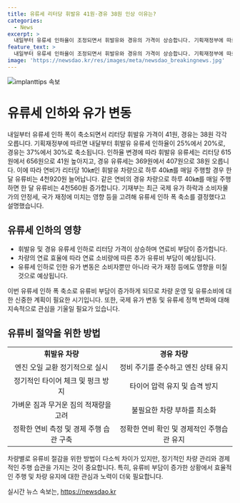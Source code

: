 ```yaml
---
title: 유류세 리터당 휘발유 41원·경유 38원 인상 이유는?
categories:
  - News
excerpt: >
  내일부터 유류세 인하율이 조정되면서 휘발유와 경유의 가격이 상승합니다. 기획재정부에 따르면 휘발유의 유류세 인하율이 25%에서 20%로, 경유는 37%에서 30%로 변경됩니다. 이에 따라 유류세가 올라 연비가 10㎞인 차량의 유류비가 상승할 것으로 예상됩니다. 이번 조정은 국제 유가 하락과 소비자물가의 안정 등을 고려한 결과로, 소비자들의 주유비 부담이 늘어나게 될 전망입니다.
feature_text: >
  내일부터 유류세 인하율이 조정되면서 휘발유와 경유의 가격이 상승합니다. 기획재정부에 따르면 휘발유의 유류세 인하율이 25%에서 20%로, 경유는 37%에서 30%로 변경됩니다. 이에 따라 유류세가 올라 연비가 10㎞인 차량의 유류비가 상승할 것으로 예상됩니다. 이번 조정은 국제 유가 하락과 소비자물가의 안정 등을 고려한 결과로, 소비자들의 주유비 부담이 늘어나게 될 전망입니다.
image: 'https://newsdao.kr/res/images/meta/newsdao_breakingnews.jpg'
---
```


<p><img src="https://newsdao.kr/res/images/meta/newsdao_breakingnews.jpg" alt="implanttips 속보" /></p>

<h1>유류세 인하와 유가 변동</h1>

<p data-ke-size="size16">내일부터 유류세 인하 폭이 축소되면서 리터당 휘발유 가격이 41원, 경유는 38원 각각 오릅니다. 기획재정부에 따르면 내달부터 휘발유 유류세 인하율이 25%에서 20%로, 경유는 37%에서 30%로 축소됩니다. 인하율 변경에 따라 휘발유 유류세는 리터당 615원에서 656원으로 41원 높아지고, 경유 유류세는 369원에서 407원으로 38원 오릅니다. 이에 따라 연비가 리터당 10㎞인 휘발유 차량으로 하루 40㎞를 매일 주행할 경우 한 달 유류비는 4천920원 늘어납니다. 같은 연비의 경유 차량으로 하루 40㎞를 매일 주행하면 한 달 유류비는 4천560원 증가합니다. 기재부는 최근 국제 유가 하락과 소비자물가의 안정세, 국가 재정에 미치는 영향 등을 고려해 유류세 인하 폭 축소를 결정했다고 설명했습니다.</p>

<h2 data-ke-size="size26">유류세 인하의 영향</h2>

<ul>
  <li>휘발유 및 경유 유류세 인하로 리터당 가격이 상승하며 연료비 부담이 증가합니다.</li>
  <li>차량의 연료 효율에 따라 연료 소비량에 따른 추가 유류비 부담이 예상됩니다.</li>
  <li>유류세 인하로 인한 유가 변동은 소비자뿐만 아니라 국가 재정 등에도 영향을 미칠 것으로 예상됩니다.</li>
</ul>

<p data-ke-size="size16">이번 유류세 인하 폭 축소로 유류비 부담이 증가하게 되므로 차량 운영 및 유류소비에 대한 신중한 계획이 필요한 시기입니다. 또한, 국제 유가 변동 및 유류세 정책 변화에 대해 지속적으로 관심을 기울일 필요가 있습니다.</p>

<h2 data-ke-size="size26">유류비 절약을 위한 방법</h2>

<table>
  <tr>
    <td style="text-align: center; height: 17px;"><b>휘발유 차량</b></td>
    <td style="text-align: center; height: 17px;"><b>경유 차량</b></td>
  </tr>
  <tr>
    <td style="text-align: center; height: 17px;">엔진 오일 교환 정기적으로 실시</td>
    <td style="text-align: center; height: 17px;">정비 주기를 준수하고 엔진 상태 유지</td>
  </tr>
  <tr>
    <td style="text-align: center; height: 17px;">정기적인 타이어 체크 및 펑크 방지</td>
    <td style="text-align: center; height: 17px;">타이어 압력 유지 및 습격 방지</td>
  </tr>
  <tr>
    <td style="text-align: center; height: 17px;">가벼운 짐과 무거운 짐의 적재량을 고려</td>
    <td style="text-align: center; height: 17px;">불필요한 차량 부하를 최소화</td>
  </tr>
  <tr>
    <td style="text-align: center; height: 17px;">정확한 연비 측정 및 경제 주행 습관 구축</td>
    <td style="text-align: center; height: 17px;">정확한 연비 확인 및 경제적인 주행습관 유지</td>
  </tr>
</table>

<p data-ke-size="size16">차량별로 유류비 절감을 위한 방법이 다소씩 차이가 있지만, 정기적인 차량 관리와 경제적인 주행 습관을 가지는 것이 중요합니다. 특히, 유류비 부담이 증가한 상황에서 효율적인 주행 및 차량 유지에 대한 관심과 노력이 더욱 필요합니다.</p>
실시간 뉴스 속보는, <a href="https://newsdao.kr" rel="dofollow">https://newsdao.kr</a>


